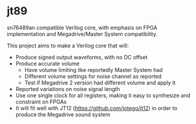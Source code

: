 # jt89
sn76489an compatible Verilog core, with emphasis on FPGA implementation and Megadrive/Master System compatibility.

This project aims to make a Verilog core that will:

* Produce signed output waveforms, with no DC offset
* Produce accurate volume
  * Have volume limiting like reportedly Master System had
  * Different volume settings for noise channel as reported
  * Test if Megadrive 2 version had different volume and apply it
* Reported variations on noise signal length
* Use one single clock for all registers, making it easy to synthesize and constraint on FPGAs
* It will fit well with JT12 (https://github.com/jotego/jt12) in order to produce the Megadrive sound system
